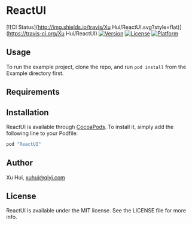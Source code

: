 # ReactUI

[![CI Status](http://img.shields.io/travis/Xu Hui/ReactUI.svg?style=flat)](https://travis-ci.org/Xu Hui/ReactUI)
[![Version](https://img.shields.io/cocoapods/v/ReactUI.svg?style=flat)](http://cocoapods.org/pods/ReactUI)
[![License](https://img.shields.io/cocoapods/l/ReactUI.svg?style=flat)](http://cocoapods.org/pods/ReactUI)
[![Platform](https://img.shields.io/cocoapods/p/ReactUI.svg?style=flat)](http://cocoapods.org/pods/ReactUI)

## Usage

To run the example project, clone the repo, and run `pod install` from the Example directory first.

## Requirements

## Installation

ReactUI is available through [CocoaPods](http://cocoapods.org). To install
it, simply add the following line to your Podfile:

```ruby
pod "ReactUI"
```

## Author

Xu Hui, xuhui@qiyi.com

## License

ReactUI is available under the MIT license. See the LICENSE file for more info.
